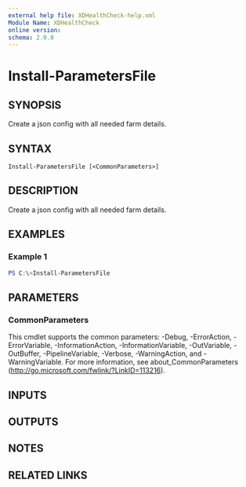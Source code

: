 ```yaml
---
external help file: XDHealthCheck-help.xml
Module Name: XDHealthCheck
online version:
schema: 2.0.0
---
```


# Install-ParametersFile

## SYNOPSIS

Create a json config with all needed farm details.

## SYNTAX

```
Install-ParametersFile [<CommonParameters>]
```

## DESCRIPTION
Create a json config with all needed farm details.

## EXAMPLES

### Example 1
```powershell
PS C:\>Install-ParametersFile
```

## PARAMETERS

### CommonParameters
This cmdlet supports the common parameters: -Debug, -ErrorAction, -ErrorVariable, -InformationAction, -InformationVariable, -OutVariable, -OutBuffer, -PipelineVariable, -Verbose, -WarningAction, and -WarningVariable. For more information, see about_CommonParameters (http://go.microsoft.com/fwlink/?LinkID=113216).

## INPUTS

## OUTPUTS

## NOTES

## RELATED LINKS
